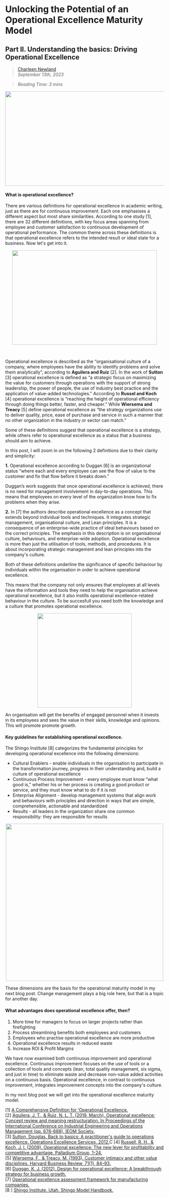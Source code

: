 # Unlocking the Potential of an Operational Excellence Maturity Model
## Part II. Understanding the basics: Driving Operational Excellence


>[Charleen Newland](http://newlandcharleen.com/)<br/>
>*September 13th, 2023*<br/>

>*Reading Time: 3 mins*
>
<p align="center">
  <img width="550" height="300" src="https://github.com/charleennewland/blog/assets/138404574/c642c090-704c-49fc-8bc2-954d0f1a8380/460/300">
</p>

#### What is operational excellence?
There are various definitions for operational excellence in academic writing, just as there are for continuous improvement. Each one emphasises a different aspect but most share similarities. According to one study [1], there are 32 different definitions, with key focus areas spanning from employee and customer satisfaction to continuous development of operational performance. The common theme across these definitions is that operational excellence refers to the intended result or ideal state for a business. Now let's get into it.

<p align="center">
  <img width="460" height="300" src="https://github.com/charleennewland/blog/assets/138404574/34d2d2b4-ef45-40c1-bb2d-69667757ab6c/460/300">
</p>
<br>

Operational excellence is described as the “organisational culture of a company, where employees have the ability to identify problems and solve them analytically”, according to **Aguilera and Ruiz** [2]. In the work of **Sutton** [3] operational excellence is defined as “a strategic focus on maximizing the value for customers through operations with the support of strong leadership, the power of people, the use of industry best practice and the application of value-added technologies.” According to **Russel and Koch** [4] operational excellence is “reaching the height of operational efficiency through doing things better, faster, and cheaper.” While **Wiersema and Treacy** [5] define operational excellence as “the strategy organizations use to deliver quality, price, ease of purchase and service in such a manner that no other organization in the industry or sector can match.”

Some of these definitions suggest that operational excellence is a strategy, while others refer to operational excellence as a status that a business should aim to achieve. 

In this post, I will zoom in on the following 2 definitions due to their clarity and simplicity:

**1.** Operational excellence according to Duggan [6] is an organizational status “where each and every employee can see the flow of value to the customer and fix that flow before it breaks down.”

Duggan’s work suggests that once operational excellence is achieved, there is no need for management involvement in day-to-day operations. This means that employees on every level of the organization know how to fix problems when they arise.

**2.** In [7] the authors describe operational excellence as a concept that extends beyond individual tools and techniques. It integrates strategic management, organisational culture, and Lean principles. It is a consequence of an enterprise-wide practice of ideal behaviours based on the correct principles. The emphasis in this description is on organisational culture, behaviours, and enterprise-wide adoption. Operational excellence is more than just the utilisation of tools, methods, and procedures. It is about incorporating strategic management and lean principles into the company's culture.

Both of these definitions underline the significance of specific behaviour by individuals within the organisation in order to achieve operational excellence.

This means that the company not only ensures that employees at all levels have the information and tools they need to help the organisation achieve operational excellence, but it also instills operational excellence-related behaviour in the culture. To be succesfull you need both the knowledge and a culture that promotes operational excellence.

<p align="center">
  <img width="300" height="300" src="https://github.com/charleennewland/blog/assets/138404574/aaa46a3c-78e4-4195-90a4-0ef6d08965be/300/300">
</p>

An organisation will get the benefits of engaged personnel when it invests in its employees and sees the value in their skills, knowledge and opinions. This will promote promote growth.

#### Key guidelines for establishing operational excellence.

The Shingo Institute [8] categorizes the fundamental principles for developing operational excellence into the following dimensions:

- Cultural Enablers - enable individuals in the organisation to participate in the transformation journey, progress in their understanding and, build a culture of operational excellence 
- Continuous Process Improvement - every employee must know “what good is,” whether his or her process is creating a good product or service, and they must know what to do if it is not
- Enterprise Alignment - develop management systems that align work and behaviours with principles and direction in ways that are simple, comprehensible, actionable and standardized
- Results - all leaders in the organization share one common responsibility: they are responsible for results

<p align="center">
  <img width="500" height="500" src="https://github.com/charleennewland/blog/assets/138404574/fed16677-97da-459d-9500-edca72a6a621)/300/300">
</p>

These dimensions are the basis for the operational maturity model in my next blog post. Change management plays a big role here, but that is a topic for another day.

#### What advantages does operational excellence offer, then?

1. More time for managers to focus on larger projects rather than firefighting
2. Process streamlining benefits both employees and customers
3. Employees who practise operational excellence are more productive
4. Operational excellence results in reduced waste 
5. Increase ROI & Profit Margins

We have now examined both continuous improvement and operational excellence. Continuous improvement focuses on the use of tools or a collection of tools and concepts (lean, total quality management, six sigma, and just in time) to eliminate waste and decrease non-value added activities on a continuous basis. Operational excellence, in contrast to continuous improvement, integrates improvement concepts into the company's culture. 

In my next blog post we will get into the operational excellence maturity model.

[1] [A Comprehensive Definition for ‘Operational Excellence.](https://journals.sjp.ac.lk/index.php/vjm/article/view/6089)<br>
[2] [Aguilera, J. T., & Ruíz, N. L. T. (2019, March). Operational excellence: Concept review and meaning restructuration. In Proceedings of the International Conference on Industrial Engineering and Operations Management (pp. 678-688). IEOM Society.](https://ieomsociety.org/ieom2019/papers/202.pdf)<br>
[3] [Sutton, Douglas. Back to basics: A practitioner's guide to operations excellence. Operations Excellence Services, 2012.](https://books.google.nl/books/about/Back_to_Basics.html?id=BpPruAAACAAJ&redir_esc=y)C
[4] [Russell, R. H., & Koch, J. I. (2009). Operational excellence: The new lever for profitability and competitive advantage. Palladium Group, 1-24.](https://www.semanticscholar.org/paper/Operational-Excellence-The-New-Lever-for-and-Russell-Kaplan/75305373f1bda6b1befab2804a7bf0fc8222674c)<br>
[5] [Wiersema, F., & Treacy, M. (1993). Customer intimacy and other value disciplines. Harvard Business Review, 71(1), 84–93.](https://edisciplinas.usp.br/pluginfile.php/4623221/mod_resource/content/1/Customer%20Intimacy%20and%20Other%20Value%20Discuplines%20%28Michael%20Treacy%20and%20Fred%20Wiersema%29.PDF)<br>
[6] [Duggan, K. J. (2012). Design for operational excellence: A breakthrough strategy for business growth.](https://books.google.nl/books/about/Design_for_Operational_Excellence_A_Brea.html?id=Fm8aU6x-YUYC&redir_esc=y)<br>
[7] [Operational excellence assessment framework for manufacturing companies.](https://www.sciencedirect.com/science/article/pii/S2212827116309155)<br>
[8 ] [Shingo Institute. Utah. Shingo Model Handbook.](https://shingo.org/shingo-model/)<br>



